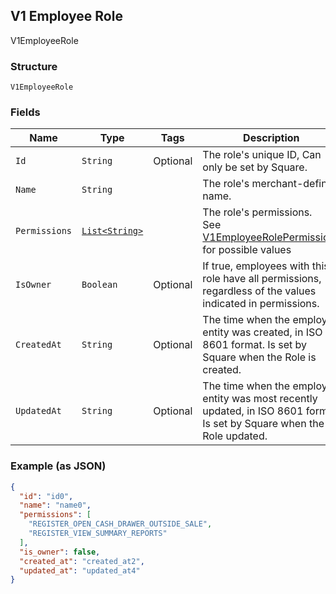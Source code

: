 ## V1 Employee Role

V1EmployeeRole

### Structure

`V1EmployeeRole`

### Fields

| Name | Type | Tags | Description | Getter |
|  --- | --- | --- | --- | --- |
| `Id` | `String` | Optional | The role's unique ID, Can only be set by Square. | String getId() |
| `Name` | `String` |  | The role's merchant-defined name. | String getName() |
| `Permissions` | [`List<String>`](/doc/models/v1-employee-role-permissions.md) |  | The role's permissions.<br>See [V1EmployeeRolePermissions](#type-v1employeerolepermissions) for possible values | List<String> getPermissions() |
| `IsOwner` | `Boolean` | Optional | If true, employees with this role have all permissions, regardless of the values indicated in permissions. | Boolean getIsOwner() |
| `CreatedAt` | `String` | Optional | The time when the employee entity was created, in ISO 8601 format. Is set by Square when the Role is created. | String getCreatedAt() |
| `UpdatedAt` | `String` | Optional | The time when the employee entity was most recently updated, in ISO 8601 format. Is set by Square when the Role updated. | String getUpdatedAt() |

### Example (as JSON)

```json
{
  "id": "id0",
  "name": "name0",
  "permissions": [
    "REGISTER_OPEN_CASH_DRAWER_OUTSIDE_SALE",
    "REGISTER_VIEW_SUMMARY_REPORTS"
  ],
  "is_owner": false,
  "created_at": "created_at2",
  "updated_at": "updated_at4"
}
```

